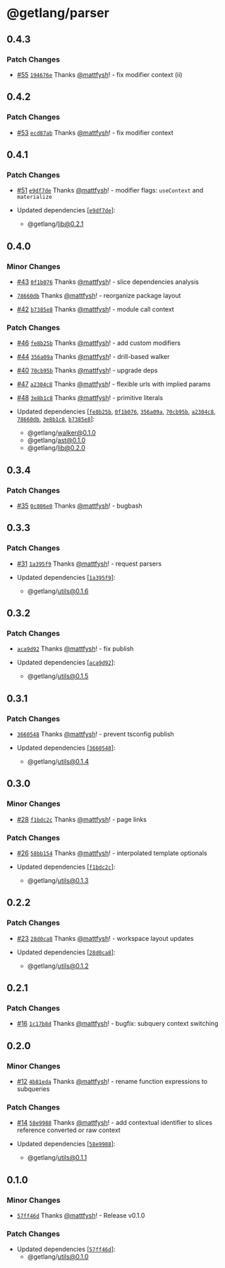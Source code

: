 # @getlang/parser

## 0.4.3

### Patch Changes

- [#55](https://github.com/getlang-dev/get/pull/55) [`194676e`](https://github.com/getlang-dev/get/commit/194676e34bd4311af898565e045aa88a4eb5292a) Thanks [@mattfysh](https://github.com/mattfysh)! - fix modifier context (ii)

## 0.4.2

### Patch Changes

- [#53](https://github.com/getlang-dev/get/pull/53) [`ecd87ab`](https://github.com/getlang-dev/get/commit/ecd87ab290fbccc7d61bc82950f82d8ed8b974d5) Thanks [@mattfysh](https://github.com/mattfysh)! - fix modifier context

## 0.4.1

### Patch Changes

- [#51](https://github.com/getlang-dev/get/pull/51) [`e9df7de`](https://github.com/getlang-dev/get/commit/e9df7dec6fc3f5424a680146d881938cea4a249a) Thanks [@mattfysh](https://github.com/mattfysh)! - modifier flags: `useContext` and `materialize`

- Updated dependencies [[`e9df7de`](https://github.com/getlang-dev/get/commit/e9df7dec6fc3f5424a680146d881938cea4a249a)]:
  - @getlang/lib@0.2.1

## 0.4.0

### Minor Changes

- [#43](https://github.com/getlang-dev/get/pull/43) [`0f1b076`](https://github.com/getlang-dev/get/commit/0f1b076e347b6ea8d36dd6e29af4c70a22f0fd41) Thanks [@mattfysh](https://github.com/mattfysh)! - slice dependencies analysis

- [`78660db`](https://github.com/getlang-dev/get/commit/78660db7089cebb8715c5389bac81559f2f4f60b) Thanks [@mattfysh](https://github.com/mattfysh)! - reorganize package layout

- [#42](https://github.com/getlang-dev/get/pull/42) [`b7385e8`](https://github.com/getlang-dev/get/commit/b7385e89ffcbe02e93fde9789d464b094ae4c726) Thanks [@mattfysh](https://github.com/mattfysh)! - module call context

### Patch Changes

- [#46](https://github.com/getlang-dev/get/pull/46) [`fe8b25b`](https://github.com/getlang-dev/get/commit/fe8b25ba179d0a770b5e00275c70e9c7fc0405cf) Thanks [@mattfysh](https://github.com/mattfysh)! - add custom modifiers

- [#44](https://github.com/getlang-dev/get/pull/44) [`356a09a`](https://github.com/getlang-dev/get/commit/356a09a81cddcba4c788a103451c8c9517ec596d) Thanks [@mattfysh](https://github.com/mattfysh)! - drill-based walker

- [#40](https://github.com/getlang-dev/get/pull/40) [`70cb95b`](https://github.com/getlang-dev/get/commit/70cb95be361513925eb9881ee2988787a98dcf1b) Thanks [@mattfysh](https://github.com/mattfysh)! - upgrade deps

- [#47](https://github.com/getlang-dev/get/pull/47) [`a2304c8`](https://github.com/getlang-dev/get/commit/a2304c824175bb75be82f08a61a7a04880fb137f) Thanks [@mattfysh](https://github.com/mattfysh)! - flexible urls with implied params

- [#48](https://github.com/getlang-dev/get/pull/48) [`3e8b1c8`](https://github.com/getlang-dev/get/commit/3e8b1c8a591b5de149c6cc7556900a250273c9a5) Thanks [@mattfysh](https://github.com/mattfysh)! - primitive literals

- Updated dependencies [[`fe8b25b`](https://github.com/getlang-dev/get/commit/fe8b25ba179d0a770b5e00275c70e9c7fc0405cf), [`0f1b076`](https://github.com/getlang-dev/get/commit/0f1b076e347b6ea8d36dd6e29af4c70a22f0fd41), [`356a09a`](https://github.com/getlang-dev/get/commit/356a09a81cddcba4c788a103451c8c9517ec596d), [`70cb95b`](https://github.com/getlang-dev/get/commit/70cb95be361513925eb9881ee2988787a98dcf1b), [`a2304c8`](https://github.com/getlang-dev/get/commit/a2304c824175bb75be82f08a61a7a04880fb137f), [`78660db`](https://github.com/getlang-dev/get/commit/78660db7089cebb8715c5389bac81559f2f4f60b), [`3e8b1c8`](https://github.com/getlang-dev/get/commit/3e8b1c8a591b5de149c6cc7556900a250273c9a5), [`b7385e8`](https://github.com/getlang-dev/get/commit/b7385e89ffcbe02e93fde9789d464b094ae4c726)]:
  - @getlang/walker@0.1.0
  - @getlang/ast@0.1.0
  - @getlang/lib@0.2.0

## 0.3.4

### Patch Changes

- [#35](https://github.com/getlang-dev/get/pull/35) [`0c806e0`](https://github.com/getlang-dev/get/commit/0c806e092fc1d87696fb820ac7246b5d3afb63ca) Thanks [@mattfysh](https://github.com/mattfysh)! - bugbash

## 0.3.3

### Patch Changes

- [#31](https://github.com/getlang-dev/get/pull/31) [`1a395f9`](https://github.com/getlang-dev/get/commit/1a395f9df71d3507bc5b3841eddc9336db3a69ee) Thanks [@mattfysh](https://github.com/mattfysh)! - request parsers

- Updated dependencies [[`1a395f9`](https://github.com/getlang-dev/get/commit/1a395f9df71d3507bc5b3841eddc9336db3a69ee)]:
  - @getlang/utils@0.1.6

## 0.3.2

### Patch Changes

- [`aca9d92`](https://github.com/getlang-dev/get/commit/aca9d929e4877fc614b66740c9415f5bcd083c24) Thanks [@mattfysh](https://github.com/mattfysh)! - fix publish

- Updated dependencies [[`aca9d92`](https://github.com/getlang-dev/get/commit/aca9d929e4877fc614b66740c9415f5bcd083c24)]:
  - @getlang/utils@0.1.5

## 0.3.1

### Patch Changes

- [`3660548`](https://github.com/getlang-dev/get/commit/3660548d79dd24e13a74bf0d6f24c1fec512062d) Thanks [@mattfysh](https://github.com/mattfysh)! - prevent tsconfig publish

- Updated dependencies [[`3660548`](https://github.com/getlang-dev/get/commit/3660548d79dd24e13a74bf0d6f24c1fec512062d)]:
  - @getlang/utils@0.1.4

## 0.3.0

### Minor Changes

- [#28](https://github.com/getlang-dev/get/pull/28) [`f1bdc2c`](https://github.com/getlang-dev/get/commit/f1bdc2c8433a942f84503606790e8bcf4fb37477) Thanks [@mattfysh](https://github.com/mattfysh)! - page links

### Patch Changes

- [#26](https://github.com/getlang-dev/get/pull/26) [`58bb154`](https://github.com/getlang-dev/get/commit/58bb1540f1fa50093b3a72ffb2446e7b1c6aacb0) Thanks [@mattfysh](https://github.com/mattfysh)! - interpolated template optionals

- Updated dependencies [[`f1bdc2c`](https://github.com/getlang-dev/get/commit/f1bdc2c8433a942f84503606790e8bcf4fb37477)]:
  - @getlang/utils@0.1.3

## 0.2.2

### Patch Changes

- [#23](https://github.com/getlang-dev/get/pull/23) [`28d0ca8`](https://github.com/getlang-dev/get/commit/28d0ca8dcf840cfc70f002d06a48cace834edcf9) Thanks [@mattfysh](https://github.com/mattfysh)! - workspace layout updates

- Updated dependencies [[`28d0ca8`](https://github.com/getlang-dev/get/commit/28d0ca8dcf840cfc70f002d06a48cace834edcf9)]:
  - @getlang/utils@0.1.2

## 0.2.1

### Patch Changes

- [#16](https://github.com/getlang-dev/get/pull/16) [`1c17b8d`](https://github.com/getlang-dev/get/commit/1c17b8dc6a2f417fb7948d35531b8eb970f345cc) Thanks [@mattfysh](https://github.com/mattfysh)! - bugfix: subquery context switching

## 0.2.0

### Minor Changes

- [#12](https://github.com/getlang-dev/get/pull/12) [`4b81eda`](https://github.com/getlang-dev/get/commit/4b81eda1e71727f59fe7a0d26abde186ed78c876) Thanks [@mattfysh](https://github.com/mattfysh)! - rename function expressions to subqueries

### Patch Changes

- [#14](https://github.com/getlang-dev/get/pull/14) [`58e9988`](https://github.com/getlang-dev/get/commit/58e99887e39956ee1e3eaf669cb92fbfa188a022) Thanks [@mattfysh](https://github.com/mattfysh)! - add contextual identifier to slices reference converted or raw context

- Updated dependencies [[`58e9988`](https://github.com/getlang-dev/get/commit/58e99887e39956ee1e3eaf669cb92fbfa188a022)]:
  - @getlang/utils@0.1.1

## 0.1.0

### Minor Changes

- [`57ff46d`](https://github.com/getlang-dev/get/commit/57ff46d904484e3277ee7a8481cdf4cee4c3deb2) Thanks [@mattfysh](https://github.com/mattfysh)! - Release v0.1.0

### Patch Changes

- Updated dependencies [[`57ff46d`](https://github.com/getlang-dev/get/commit/57ff46d904484e3277ee7a8481cdf4cee4c3deb2)]:
  - @getlang/utils@0.1.0
